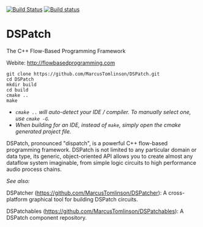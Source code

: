 [![Build Status](https://travis-ci.org/MarcusTomlinson/DSPatch.svg?branch=master)](https://travis-ci.org/MarcusTomlinson/DSPatch)
[![Build status](https://ci.appveyor.com/api/projects/status/kqh1el01gnaarga8/branch/master?svg=true)](https://ci.appveyor.com/project/MarcusTomlinson/dspatch/branch/master)

# DSPatch
The C++ Flow-Based Programming Framework

Webite: http://flowbasedprogramming.com

```
git clone https://github.com/MarcusTomlinson/DSPatch.git
cd DSPatch
mkdir build
cd build
cmake ..
make
```

- *`cmake ..` will auto-detect your IDE / compiler. To manually select one, use `cmake -G`.*
- *When building for an IDE, instead of `make`, simply open the cmake generated project file.*

DSPatch, pronounced "dispatch", is a powerful C++ flow-based programming framework. DSPatch is not limited to any particular domain or data type, its generic, object-oriented API allows you to create almost any dataflow system imaginable, from simple logic circuits to high performance audio process chains.

*See also:*

DSPatcher (https://github.com/MarcusTomlinson/DSPatcher): A cross-platform graphical tool for building DSPatch circuits.

DSPatchables (https://github.com/MarcusTomlinson/DSPatchables): A DSPatch component repository.

